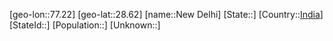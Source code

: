 ﻿---
location: [28.62,77.22]
type: City
SpocWebEntityId: 32877
isDeleted: false
confidential: public
tags:
- geo/City

---

[geo-lon::77.22]
[geo-lat::28.62]
[name::New Delhi]
[State::]
[Country::[India](geo/Continent/Asia/India.md)]
[StateId::]
[Population::]
[Unknown::]

